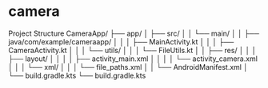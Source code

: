 # camera
Project Structure
CameraApp/
├── app/
│   ├── src/
│   │   └── main/
│   │       ├── java/com/example/cameraapp/
│   │       │   ├── MainActivity.kt
│   │       │   ├── CameraActivity.kt
│   │       │   └── utils/
│   │       │       └── FileUtils.kt
│   │       ├── res/
│   │       │   ├── layout/
│   │       │   │   ├── activity_main.xml
│   │       │   │   └── activity_camera.xml
│   │       │   └── xml/
│   │       │       └── file_paths.xml
│   │       └── AndroidManifest.xml
│   └── build.gradle.kts
└── build.gradle.kts
